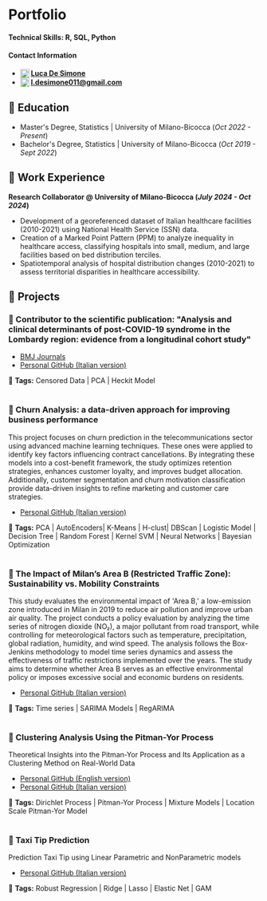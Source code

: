 # Portfolio

#### Technical Skills: R, SQL, Python
#### Contact Information  

- **<img src="https://upload.wikimedia.org/wikipedia/commons/thumb/8/81/LinkedIn_icon.svg/1024px-LinkedIn_icon.svg.png" alt="LinkedIn" style="width:18px; vertical-align:text-top;">
[Luca De Simone](https://www.linkedin.com/in/luca-de-simone-77b461273/)**
- **<img src="https://upload.wikimedia.org/wikipedia/commons/thumb/7/7e/Gmail_icon_%282020%29.svg/2560px-Gmail_icon_%282020%29.svg.png" alt="Email" style="width:18px; vertical-align:text-top;"> 
[l.desimone011@gmail.com](mailto:l.desimone011@gmail.com)**

       
## 📌 Education 		       		
- Master's Degree, Statistics	| University of Milano-Bicocca (_Oct 2022 - Present_)	 			        		
- Bachelor's Degree, Statistics | University of Milano-Bicocca (_Oct 2019 - Sept 2022_)


## 📌 Work Experience
**Research Collaborator @ University of Milano-Bicocca (_July 2024 - Oct 2024_)**
- Development of a georeferenced dataset of Italian healthcare facilities (2010-2021) using National Health Service (SSN) data.
- Creation of a Marked Point Pattern (PPM) to analyze inequality in healthcare access, classifying hospitals into small, medium, and large facilities based on bed distribution terciles.
- Spatiotemporal analysis of hospital distribution changes (2010-2021) to assess territorial disparities in healthcare accessibility.


## 📌 Projects

### 📄 Contributor to the scientific publication: "Analysis and clinical determinants of post-COVID-19 syndrome in the Lombardy region: evidence from a longitudinal cohort study"  
- [BMJ Journals](https://bmjopen.bmj.com/content/14/2/e075185)  
- [Personal GitHub (Italian version)](https://lucadesimonegit.github.io/portfolio/SelfSelectionRegressionLongCovid_ITA.pdf)

📎 **Tags:** Censored Data | PCA | Heckit Model
<br><br>


### 📄 Churn Analysis: a data-driven approach for improving business performance  
This project focuses on churn prediction in the telecommunications sector using advanced machine learning techniques. These ones were applied to identify key factors influencing contract cancellations. By integrating these models into a cost-benefit framework, the study optimizes retention strategies, enhances customer loyalty, and improves budget allocation. Additionally, customer segmentation and churn motivation classification provide data-driven insights to refine marketing and customer care strategies.  
- [Personal GitHub (Italian version)](https://lucadesimonegit.github.io/portfolio/ChurnAnalysis_ITA.pdf)

📎 **Tags:** PCA | AutoEncoders| K-Means | H-clust| DBScan | Logistic Model | Decision Tree | Random Forest | Kernel SVM | Neural Networks | Bayesian Optimization 
<br><br>


### 📄 The Impact of Milan’s Area B (Restricted Traffic Zone): Sustainability vs. Mobility Constraints
This study evaluates the environmental impact of 'Area B,' a low-emission zone introduced in Milan in 2019 to reduce air pollution and improve urban air quality. The project conducts a policy evaluation by analyzing the time series of nitrogen dioxide (NO₂), a major pollutant from road transport, while controlling for meteorological factors such as temperature, precipitation, global radiation, humidity, and wind speed. The analysis follows the Box-Jenkins methodology to model time series dynamics and assess the effectiveness of traffic restrictions implemented over the years. The study aims to determine whether Area B serves as an effective environmental policy or imposes excessive social and economic burdens on residents.  
- [Personal GitHub (Italian version)](https://lucadesimonegit.github.io/portfolio/AreaB_ITA.pdf)

📎 **Tags:** Time series | SARIMA Models | RegARIMA
<br><br>

### 📄 Clustering Analysis Using the Pitman-Yor Process  
Theoretical Insights into the Pitman-Yor Process and Its Application as a Clustering Method on Real-World Data  

- [Personal GitHub (English version)](https://lucadesimonegit.github.io/portfolio/PitmanYorProcessAnalysis_ENG.pdf)
- [Personal GitHub (Italian version)](https://lucadesimonegit.github.io/portfolio/PitmanYorProcessAnalysis_ITA.pdf)

📎 **Tags:** Dirichlet Process | Pitman-Yor Process | Mixture Models | Location Scale Pitman-Yor Model
<br><br>


### 📄 Taxi Tip Prediction   
Prediction Taxi Tip using Linear Parametric and NonParametric models  

- [Personal GitHub (Italian version)](https://lucadesimonegit.github.io/portfolio/TaxiTipPrediction_ITA.pdf)

📎 **Tags:** Robust Regression | Ridge | Lasso | Elastic Net | GAM
<br><br>
  
